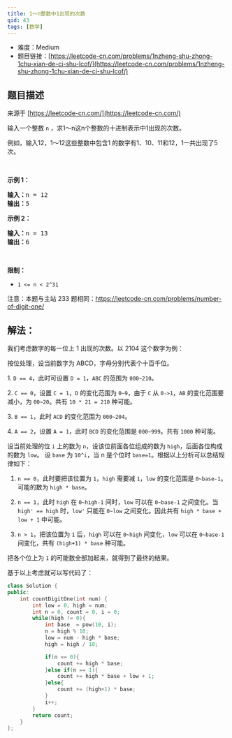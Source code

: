 ```yaml
---
title: 1～n整数中1出现的次数
qid: 43
tags: [数学]
---
```



- 难度：Medium
- 题目链接：[https://leetcode-cn.com/problems/1nzheng-shu-zhong-1chu-xian-de-ci-shu-lcof/](https://leetcode-cn.com/problems/1nzheng-shu-zhong-1chu-xian-de-ci-shu-lcof/)


## 题目描述

来源于 [https://leetcode-cn.com/](https://leetcode-cn.com/)

<p>输入一个整数 <code>n</code> ，求1～n这n个整数的十进制表示中1出现的次数。</p>

<p>例如，输入12，1～12这些整数中包含1 的数字有1、10、11和12，1一共出现了5次。</p>

<p>&nbsp;</p>

<p><strong>示例 1：</strong></p>

<pre><strong>输入：</strong>n = 12
<strong>输出：</strong>5
</pre>

<p><strong>示例 2：</strong></p>

<pre><strong>输入：</strong>n = 13
<strong>输出：</strong>6</pre>

<p>&nbsp;</p>

<p><strong>限制：</strong></p>

<ul>
	<li><code>1 &lt;= n &lt;&nbsp;2^31</code></li>
</ul>

<p>注意：本题与主站 233 题相同：<a href="https://leetcode-cn.com/problems/number-of-digit-one/">https://leetcode-cn.com/problems/number-of-digit-one/</a></p>


## 解法：

我们考虑数字的每一位上 1 出现的次数。以 2104 这个数字为例：


按位处理，设当前数字为 ABCD，字母分别代表个十百千位。

1\. `D == 4`，此时可设置 `D = 1`，`ABC` 的范围为 `000~210`。

2\. `C == 0`，设置 `C = 1`，`D` 的变化范围为 `0~9`，由于 `C` 从 `0->1`，`AB` 的变化范围要减小，为 `00~20`。共有 `10 * 21 = 210` 种可能。

3\. `B == 1`，此时 `ACD` 的变化范围为 `000~204`。

4\. `A == 2`，设置 `A = 1`，此时 `BCD` 的变化范围是 `000~999`。共有 `1000` 种可能。

设当前处理的位 `i` 上的数为 `n`，设该位前面各位组成的数为 `high`，后面各位构成的数为 `low`。 设 `base` 为 `10^i`，当 n 是个位时 `base=1`。根据以上分析可以总结规律如下：

1. `n == 0`，此时要把该位置为 `1`，`high` 需要减 `1`，`low` 的变化范围是 `0~base-1`。可能的数为 `high * base`。

2. `n == 1`，此时 `high` 在 `0~high-1` 间时，`low` 可以在 `0~base-1` 之间变化。当 `high' == high` 时，`low'` 只能在 `0~low` 之间变化。因此共有 `high * base + low + 1` 中可能。

3. `n > 1`，把该位置为 `1` 后，`high` 可以在 `0~high` 间变化，`low` 可以在 `0~base-1` 间变化，共有 `(high+1) * base` 种可能。

把各个位上为 `1` 的可能数全部加起来，就得到了最终的结果。

基于以上考虑就可以写代码了：

```c++
class Solution {
public:
    int countDigitOne(int num) {
        int low = 0, high = num;
        int n = 0, count = 0, i = 0;
        while(high != 0){
            int base  = pow(10, i);
            n = high % 10;
            low = num - high * base;
            high = high / 10;

            if(n == 0){
                count += high * base;
            }else if(n == 1){
                count += high * base + low + 1;
            }else{
                count += (high+1) * base;
            }
            i++;
        }
        return count;
    }
};
```